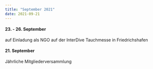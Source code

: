 ```yaml
---
title: "September 2021"
date: 2021-09-21
---
```


#### 23\. - 26. September

auf Einladung als NGO auf der InterDive Tauchmesse in Friedrichshafen

#### 21\. September

Jährliche Mitgliederversammlung
